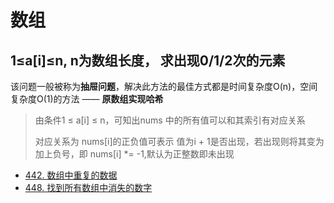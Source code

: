 # 数组

## 1≤a[i]≤n, n为数组长度， 求出现0/1/2次的元素

该问题一般被称为**抽屉问题**，解决此方法的最佳方式都是时间复杂度O(n)，空间复杂度O(1)的方法 —— **原数组实现哈希**

> 由条件1 ≤ a[i] ≤ n，可知出nums 中的所有值可以和其索引有对应关系
> 
> 对应关系为 nums[i]的正负值可表示 值为i + 1是否出现，若出现则将其变为加上负号，即 nums[i] *= -1,默认为正整数即未出现

* [442. 数组中重复的数据](./python/442.%20数组中重复的数据.md)
* [448. 找到所有数组中消失的数字](./python/448.%20找到所有数组中消失的数字.md)